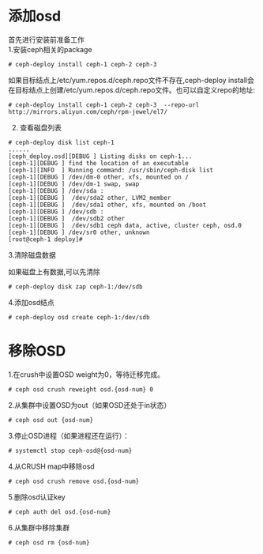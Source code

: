 # 添加osd

首先进行安装前准备工作  
1.安装ceph相关的package  
```
# ceph-deploy install ceph-1 ceph-2 ceph-3
```  
如果目标结点上/etc/yum.repos.d/ceph.repo文件不存在,ceph-deploy install会在目标结点上创建/etc/yum.repos.d/ceph.repo文件。也可以自定义repo的地址:
```
# ceph-deploy install ceph-1 ceph-2 ceph-3  --repo-url http://mirrors.aliyun.com/ceph/rpm-jewel/el7/
```  
2. 查看磁盘列表  
```
# ceph-deploy disk list ceph-1
......
[ceph_deploy.osd][DEBUG ] Listing disks on ceph-1...
[ceph-1][DEBUG ] find the location of an executable
[ceph-1][INFO  ] Running command: /usr/sbin/ceph-disk list
[ceph-1][DEBUG ] /dev/dm-0 other, xfs, mounted on /
[ceph-1][DEBUG ] /dev/dm-1 swap, swap
[ceph-1][DEBUG ] /dev/sda :
[ceph-1][DEBUG ]  /dev/sda2 other, LVM2_member
[ceph-1][DEBUG ]  /dev/sda1 other, xfs, mounted on /boot
[ceph-1][DEBUG ] /dev/sdb :
[ceph-1][DEBUG ]  /dev/sdb2 other
[ceph-1][DEBUG ]  /dev/sdb1 ceph data, active, cluster ceph, osd.0
[ceph-1][DEBUG ] /dev/sr0 other, unknown
[root@ceph-1 deploy]#
```  
3.清除磁盘数据  

如果磁盘上有数据,可以先清除  
```
# ceph-deploy disk zap ceph-1:/dev/sdb
```  
4.添加osd结点  
```
# ceph-deploy osd create ceph-1:/dev/sdb
```  

# 移除OSD

1.在crush中设置OSD weight为0，等待迁移完成。  
```
# ceph osd crush reweight osd.{osd-num} 0
```  
2.从集群中设置OSD为out（如果OSD还处于in状态）  
```
# ceph osd out {osd-num}
```  
3.停止OSD进程（如果进程还在运行）：  
```
# systemctl stop ceph-osd@{osd-num}
```  
4.从CRUSH map中移除osd  
```
# ceph osd crush remove osd.{osd-num}
```  
5.删除osd认证key  
```
# ceph auth del osd.{osd-num}
```  
6.从集群中移除集群  
```
# ceph osd rm {osd-num}
```  

